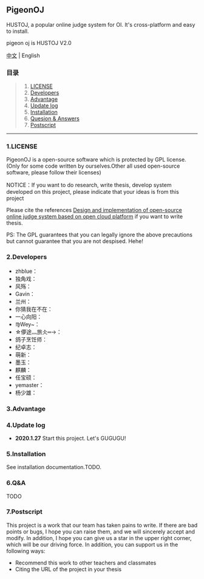 ## PigeonOJ
HUSTOJ, a popular online judge system for OI. It's cross-platform and easy to install.

pigeon oj is HUSTOJ V2.0

[中文](https://github.com/Pigeon-Developer/pigeon-oj/blob/master/README.md) | English

### 目录

> 1. [LICENSE](#1LICENSE)
> 2. [Developers](#2Developers)
> 3. [Advantage](#3Advantage)
> 4. [Update log](#4Update+log)
> 5. [Installation](#5Installation)
> 6. [Quesion & Answers](#6qa)
> 7. [Postscript](#7Postscript)

---

### 1.LICENSE

PigeonOJ is a open-source software which is protected by GPL license.(Only for some code written by ourselves.Other all used open-source software, please follow their licenses)

NOTICE：If you want to do research, write thesis, develop system developed on this project, please indicate that your ideas is from this project

Please cite the references [Design and implementation of open-source online judge system based on open cloud platform](http://kns.cnki.net/KCMS/detail/detail.aspx?dbcode=CJFQ&dbname=CJFD2012&filename=JSJA2012S3088&uid=WEEvREcwSlJHSldRa1FhdXNXYXJwcFhRL1Z1Q2lKUDFMNGd0TnJVVlh4bz0=$9A4hF_YAuvQ5obgVAqNKPCYcEjKensW4ggI8Fm4gTkoUKaID8j8gFw!!&v=MjgwNTExVDNxVHJXTTFGckNVUkwyZlllWm1GaURsV3IvQUx6N0JiN0c0SDlPdnJJOU5iSVI4ZVgxTHV4WVM3RGg=) if you want to write thesis.

PS: The GPL guarantees that you can legally ignore the above precautions but cannot guarantee that you are not despised. Hehe!

### 2.Developers

- zhblue：
- 独角戏：
- 风殇：
- Gavin：
- 兰州：
- 你猜我在不在：
- 一心向阳：
- ♍Wey~：
- ☆儚途灬旅仌═→：
- 鸽子烹饪师：
- 纪卓志：
- 萌新：
- 墨玉：
- 麒麟：
- 任宝硕：
- yemaster：
- 杨少雄：

### 3.Advantage

### 4.Update log

- **2020.1.27** Start this project. Let's GUGUGU!

### 5.Installation

See installation documentation.TODO.

### 6.Q&A

TODO

### 7.Postscript

This project is a work that our team has taken pains to write. If there are bad points or bugs, I hope you can raise them, and we will sincerely accept and modify. In addition, I hope you can give us a star in the upper right corner, which will be our driving force. In addition, you can support us in the following ways:
- Recommend this work to other teachers and classmates
- Citing the URL of the project in your thesis
